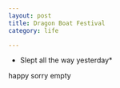 ```yaml
---
layout: post
title: Dragon Boat Festival
category: life

---
```

* Slept all the way yesterday*

happy sorry empty
